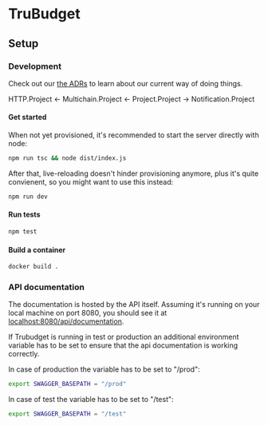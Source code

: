 # TruBudget

## Setup

### Development

Check out our [the ADRs](../doc/adr/) to learn about our current way of doing things.

HTTP.Project <- Multichain.Project <- Project.Project -> Notification.Project

#### Get started

When not yet provisioned, it's recommended to start the server directly with node:

```bash
npm run tsc && node dist/index.js
```

After that, live-reloading doesn't hinder provisioning anymore, plus it's quite convienent, so you might want to use this instead:

```bash
npm run dev
```

#### Run tests

```bash
npm test
```

#### Build a container

```bash
docker build .
```

### API documentation

The documentation is hosted by the API itself. Assuming it's running on your local machine on port 8080, you should see it at [localhost:8080/api/documentation](http://localhost:8080/api/documentation).

If Trubudget is running in test or production an additional environment variable has to be set to ensure that the api documentation is working correctly.

In case of production the variable has to be set to "/prod":

```bash
export SWAGGER_BASEPATH = "/prod"
```

In case of test the variable has to be set to "/test":

```bash
export SWAGGER_BASEPATH = "/test"
```
